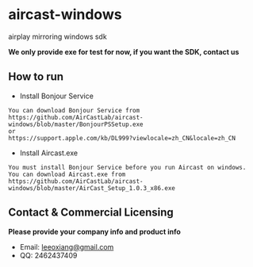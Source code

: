 # aircast-windows
airplay mirroring  windows  sdk


**We only provide exe for test for now, if you want the SDK, contact us**

## How to run

- Install Bonjour Service 

```
You can download Bonjour Service from 
https://github.com/AirCastLab/aircast-windows/blob/master/BonjourPSSetup.exe  
or 
https://support.apple.com/kb/DL999?viewlocale=zh_CN&locale=zh_CN
```

- Install Aircast.exe 

```
You must install Bonjour Service before you run Aircast on windows.
You can download Aircast.exe from https://github.com/AirCastLab/aircast-windows/blob/master/AirCast_Setup_1.0.3_x86.exe
```



## Contact & Commercial Licensing

**Please provide your company info and product info**

- Email: leeoxiang@gmail.com
- QQ: 2462437409
